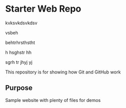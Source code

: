 # Starter Web Repo

kvksvkdsvkdsv

vsbeh

behtrhrsthstht

h
hsghstr
hh

sgrh
tr
jhyj
yj

This repository is for showing how Git and GitHub work

## Purpose

Sample website with plenty of files for demos

